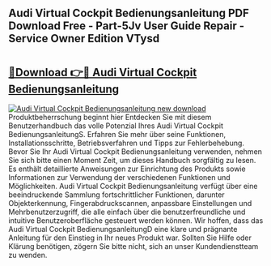 ## Audi Virtual Cockpit Bedienungsanleitung PDF Download Free - Part-5Jv User Guide Repair - Service Owner Edition VTysd

# <h2><a href="http://df1kzsq.blite.top/?on=Audi+Virtual+Cockpit+Bedienungsanleitung">🔗Download 👉🔴 Audi Virtual Cockpit Bedienungsanleitung</a></h2>

[![Audi Virtual Cockpit Bedienungsanleitung new download](https://i.imgur.com/lujVjoI.png)](http://df1kzsq.blite.top/?on=Audi+Virtual+Cockpit+Bedienungsanleitung)
Produktbeherrschung beginnt hier Entdecken Sie mit diesem Benutzerhandbuch das volle Potenzial Ihres Audi Virtual Cockpit BedienungsanleitungS. Erfahren Sie mehr über seine Funktionen, Installationsschritte, Betriebsverfahren und Tipps zur Fehlerbehebung. Bevor Sie Ihr Audi Virtual Cockpit Bedienungsanleitung verwenden, nehmen Sie sich bitte einen Moment Zeit, um dieses Handbuch sorgfältig zu lesen. Es enthält detaillierte Anweisungen zur Einrichtung des Produkts sowie Informationen zur Verwendung der verschiedenen Funktionen und Möglichkeiten. Audi Virtual Cockpit Bedienungsanleitung verfügt über eine beeindruckende Sammlung fortschrittlicher Funktionen, darunter Objekterkennung, Fingerabdruckscannen, anpassbare Einstellungen und Mehrbenutzerzugriff, die alle einfach über die benutzerfreundliche und intuitive Benutzeroberfläche gesteuert werden können. Wir hoffen, dass das Audi Virtual Cockpit BedienungsanleitungD eine klare und prägnante Anleitung für den Einstieg in Ihr neues Produkt war. Sollten Sie Hilfe oder Klärung benötigen, zögern Sie bitte nicht, sich an unser Kundendienstteam zu wenden.

